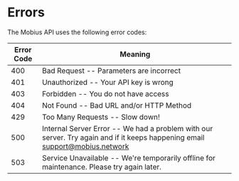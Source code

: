 # Errors

The Mobius API uses the following error codes:


Error Code | Meaning
---------- | -------
400 | Bad Request -- Parameters are incorrect
401 | Unauthorized -- Your API key is wrong
403 | Forbidden -- You do not have access
404 | Not Found -- Bad URL and/or HTTP Method
429 | Too Many Requests -- Slow down!
500 | Internal Server Error -- We had a problem with our server. Try again and if it keeps happening email support@mobius.network
503 | Service Unavailable -- We're temporarily offline for maintenance. Please try again later.
